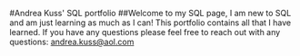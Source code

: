 #Andrea Kuss' SQL portfolio 
##Welcome to my SQL page, I am new to SQL and am just learning as much as I can! This portfolio contains all that I have learned. If you have any questions please feel free to reach out with any questions: andrea.kuss@aol.com
